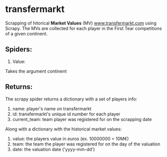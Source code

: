 # transfermarkt

Scrapping of hitorical **Market Values** (MV) www.transfermarkt.com using Scrapy.
The MVs are collected for each player in the First Tear competitions of a given continent.

## Spiders:
1. Value:

Takes the argument continent

## Returns:
The scrapy spider returns a dictionary with a set of players info:
1. name: player's name on transfermarkt
2. id: transfermarkt's unique id number for each player
3. current_team: team player was registered for on the scrapping date

Along with a dictionary with the historical market values:
1. value: the players value in euros (ex. 10000000 = 10M€)
2. team: the team the player was registered for on the day of the valuation
3. date: the valuation date ('yyyy-mm-dd')
